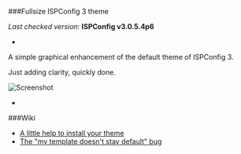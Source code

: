 ###Fullsize ISPConfig 3 theme

*Last checked version:*  **ISPConfig v3.0.5.4p6**

-

A simple graphical enhancement of the default theme of ISPConfig 3.

Just adding clarity, quickly done.


![Screenshot](https://l3dlp.com/github/fullsize-ispconfig-theme/screenshot.jpg)


-

###Wiki

 - [A little help to install your theme](/l3dlp/fullsize-ispconfig-theme/wiki/How-to-install)
 - [The "my template doesn't stay default" bug](/l3dlp/fullsize-ispconfig-theme/wiki/Skip-ISPConfig's-bug)
